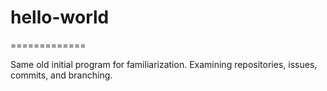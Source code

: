 # hello-world
=============

Same old initial program for familiarization.
Examining repositories, issues, commits, and branching.
